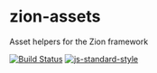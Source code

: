 # zion-assets

Asset helpers for the Zion framework

[![Build Status](https://travis-ci.org/joshgillies/zion-assets.svg)](https://travis-ci.org/joshgillies/zion-assets)
[![js-standard-style](https://img.shields.io/badge/code%20style-standard-brightgreen.svg?style=flat)](https://github.com/feross/standard)
